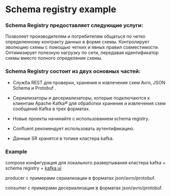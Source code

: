 # Schema registry example

### Schema Registry предоставляет следующие услуги:

Позволяет производителям и потребителям общаться по четко определенному контракту данных в форме схемы.
Контролирует эволюцию схемы с помощью четких и явных правил совместимости.
Оптимизирует полезную нагрузку по сети, передавая идентификатор схемы вместо полного определения схемы.

### Schema Registry состоит из двух основных частей:
- Служба REST для проверки, хранения и извлечения схем Avro, JSON Schema и Protobuf .
- Сериализаторы и десериализаторы, которые подключаются к клиентам Apache Kafka® для обработки хранения и извлечения схем сообщений Kafka в трех форматах.


- Новые проекты начинайте с использованием schema registry.
- Confluent рекомендует использовать аутентификацию.
- Данные SR хранятся в топике кластера kafka.

### Example

compose конфигурация для локального развертывания кластера kafka + schema registry + [kafka ui](http://localhost:9001/)

producer с примерами сериализации в форматах json/avro/protobuf.

consumer c примерами десериализации в форматах json/avro/protobuf.